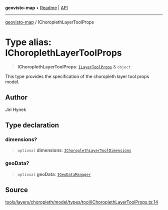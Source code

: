 **geovisto-map** • [Readme](../README.md) \| [API](../globals.md)

***

[geovisto-map](../README.md) / IChoroplethLayerToolProps

# Type alias: IChoroplethLayerToolProps

> **IChoroplethLayerToolProps**: [`ILayerToolProps`](ILayerToolProps.md) & `object`

This type provides the specification of the choropleth layer tool props model.

## Author

Jiri Hynek

## Type declaration

### dimensions?

> `optional` **dimensions**: [`IChoroplethLayerToolDimensions`](IChoroplethLayerToolDimensions.md)

### geoData?

> `optional` **geoData**: [`IGeoDataManager`](IGeoDataManager.md)

## Source

[tools/layers/choropleth/model/types/tool/IChoroplethLayerToolProps.ts:14](https://github.com/geovisto/geovisto-map/blob/5ee2cb5d45c19062fc8fc6beefa2848c076518b6/src/tools/layers/choropleth/model/types/tool/IChoroplethLayerToolProps.ts#L14)
